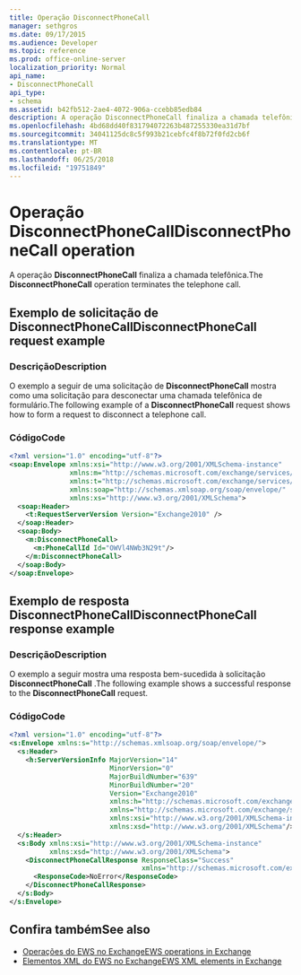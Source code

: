 ```yaml
---
title: Operação DisconnectPhoneCall
manager: sethgros
ms.date: 09/17/2015
ms.audience: Developer
ms.topic: reference
ms.prod: office-online-server
localization_priority: Normal
api_name:
- DisconnectPhoneCall
api_type:
- schema
ms.assetid: b42fb512-2ae4-4072-906a-ccebb85edb84
description: A operação DisconnectPhoneCall finaliza a chamada telefônica.
ms.openlocfilehash: 4bd68dd40f831794072263b487255330ea31d7bf
ms.sourcegitcommit: 34041125dc8c5f993b21cebfc4f8b72f0fd2cb6f
ms.translationtype: MT
ms.contentlocale: pt-BR
ms.lasthandoff: 06/25/2018
ms.locfileid: "19751849"
---
```

# <a name="disconnectphonecall-operation"></a><span data-ttu-id="a6ea0-103">Operação DisconnectPhoneCall</span><span class="sxs-lookup"><span data-stu-id="a6ea0-103">DisconnectPhoneCall operation</span></span>

<span data-ttu-id="a6ea0-104">A operação **DisconnectPhoneCall** finaliza a chamada telefônica.</span><span class="sxs-lookup"><span data-stu-id="a6ea0-104">The **DisconnectPhoneCall** operation terminates the telephone call.</span></span> 
  
## <a name="disconnectphonecall-request-example"></a><span data-ttu-id="a6ea0-105">Exemplo de solicitação de DisconnectPhoneCall</span><span class="sxs-lookup"><span data-stu-id="a6ea0-105">DisconnectPhoneCall request example</span></span>

### <a name="description"></a><span data-ttu-id="a6ea0-106">Descrição</span><span class="sxs-lookup"><span data-stu-id="a6ea0-106">Description</span></span>

<span data-ttu-id="a6ea0-107">O exemplo a seguir de uma solicitação de **DisconnectPhoneCall** mostra como uma solicitação para desconectar uma chamada telefônica de formulário.</span><span class="sxs-lookup"><span data-stu-id="a6ea0-107">The following example of a **DisconnectPhoneCall** request shows how to form a request to disconnect a telephone call.</span></span> 
  
### <a name="code"></a><span data-ttu-id="a6ea0-108">Código</span><span class="sxs-lookup"><span data-stu-id="a6ea0-108">Code</span></span>

```XML
<?xml version="1.0" encoding="utf-8"?>
<soap:Envelope xmlns:xsi="http://www.w3.org/2001/XMLSchema-instance"
               xmlns:m="http://schemas.microsoft.com/exchange/services/2006/messages"
               xmlns:t="http://schemas.microsoft.com/exchange/services/2006/types"
               xmlns:soap="http://schemas.xmlsoap.org/soap/envelope/"
               xmlns:xs="http://www.w3.org/2001/XMLSchema">
  <soap:Header>
    <t:RequestServerVersion Version="Exchange2010" />
  </soap:Header>
  <soap:Body>
    <m:DisconnectPhoneCall>
      <m:PhoneCallId Id="OWVl4NWb3N29t"/>
    </m:DisconnectPhoneCall>
  </soap:Body>
</soap:Envelope>
```

## <a name="disconnectphonecall-response-example"></a><span data-ttu-id="a6ea0-109">Exemplo de resposta DisconnectPhoneCall</span><span class="sxs-lookup"><span data-stu-id="a6ea0-109">DisconnectPhoneCall response example</span></span>

### <a name="description"></a><span data-ttu-id="a6ea0-110">Descrição</span><span class="sxs-lookup"><span data-stu-id="a6ea0-110">Description</span></span>

<span data-ttu-id="a6ea0-111">O exemplo a seguir mostra uma resposta bem-sucedida à solicitação **DisconnectPhoneCall** .</span><span class="sxs-lookup"><span data-stu-id="a6ea0-111">The following example shows a successful response to the **DisconnectPhoneCall** request.</span></span> 
  
### <a name="code"></a><span data-ttu-id="a6ea0-112">Código</span><span class="sxs-lookup"><span data-stu-id="a6ea0-112">Code</span></span>

```XML
<?xml version="1.0" encoding="utf-8"?>
<s:Envelope xmlns:s="http://schemas.xmlsoap.org/soap/envelope/">
  <s:Header>
    <h:ServerVersionInfo MajorVersion="14" 
                         MinorVersion="0" 
                         MajorBuildNumber="639" 
                         MinorBuildNumber="20" 
                         Version="Exchange2010" 
                         xmlns:h="http://schemas.microsoft.com/exchange/services/2006/types" 
                         xmlns="http://schemas.microsoft.com/exchange/services/2006/types" 
                         xmlns:xsi="http://www.w3.org/2001/XMLSchema-instance" 
                         xmlns:xsd="http://www.w3.org/2001/XMLSchema"/>
  </s:Header>
  <s:Body xmlns:xsi="http://www.w3.org/2001/XMLSchema-instance" 
          xmlns:xsd="http://www.w3.org/2001/XMLSchema">
    <DisconnectPhoneCallResponse ResponseClass="Success" 
                                 xmlns="http://schemas.microsoft.com/exchange/services/2006/messages">
      <ResponseCode>NoError</ResponseCode>
    </DisconnectPhoneCallResponse>
  </s:Body>
</s:Envelope>
```

## <a name="see-also"></a><span data-ttu-id="a6ea0-113">Confira também</span><span class="sxs-lookup"><span data-stu-id="a6ea0-113">See also</span></span>

- [<span data-ttu-id="a6ea0-114">Operações do EWS no Exchange</span><span class="sxs-lookup"><span data-stu-id="a6ea0-114">EWS operations in Exchange</span></span>](ews-operations-in-exchange.md) 
- [<span data-ttu-id="a6ea0-115">Elementos XML do EWS no Exchange</span><span class="sxs-lookup"><span data-stu-id="a6ea0-115">EWS XML elements in Exchange</span></span>](ews-xml-elements-in-exchange.md)

